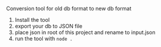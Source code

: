 Conversion tool for old db format to new db format

1. Install the tool
2. export your db to JSON file
3. place json in root of this project and rename to input.json
4. run the tool with `node .`
